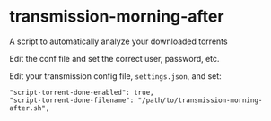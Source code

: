 # transmission-morning-after

A script to automatically analyze your downloaded torrents

Edit the conf file and set the correct user, password, etc.

Edit your transmission config file, `settings.json`, and set:

    "script-torrent-done-enabled": true,
    "script-torrent-done-filename": "/path/to/transmission-morning-after.sh",
  
